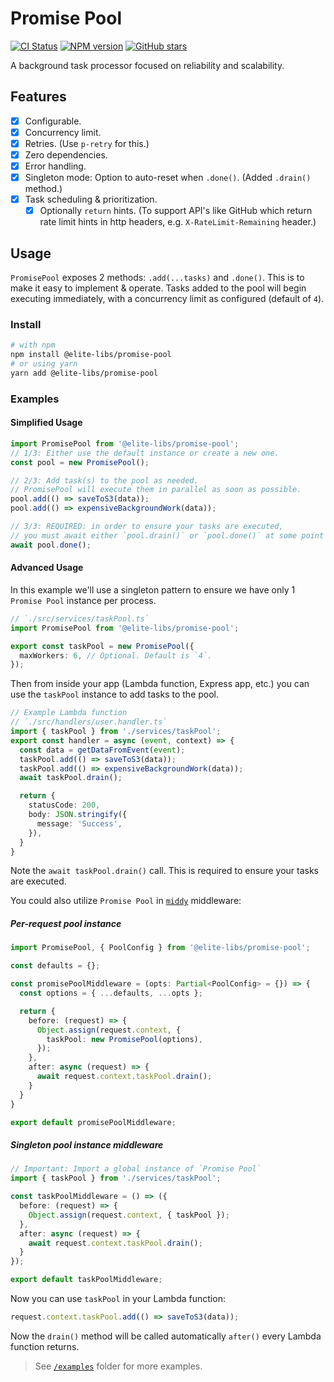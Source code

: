 # Promise Pool

[![CI Status](https://github.com/elite-libs/promise-pool/workflows/test/badge.svg)](https://github.com/elite-libs/promise-pool/actions)
[![NPM version](https://img.shields.io/npm/v/@elite-libs/promise-pool.svg)](https://www.npmjs.com/package/@elite-libs/promise-pool)
[![GitHub stars](https://img.shields.io/github/stars/elite-libs/promise-pool.svg?style=social)](https://github.com/elite-libs/promise-pool)

A background task processor focused on reliability and scalability.

## Features

- [x] Configurable.
- [x] Concurrency limit.
- [x] Retries. (Use `p-retry` for this.)
- [x] Zero dependencies.
- [x] Error handling.
- [x] Singleton mode: Option to auto-reset when `.done()`. (Added `.drain()` method.)
- [x] Task scheduling & prioritization.
  - [x] Optionally `return` hints. (To support API's like GitHub which return rate limit hints in http headers, e.g. `X-RateLimit-Remaining` header.)
<!-- - [x] ~~Progress events.~~ -->

## Usage

`PromisePool` exposes 2 methods: `.add(...tasks)` and `.done()`. This is to make it easy to implement & operate.
Tasks added to the pool will begin executing immediately, with a concurrency limit as configured (default of `4`).

### Install
  
```sh
# with npm
npm install @elite-libs/promise-pool
# or using yarn
yarn add @elite-libs/promise-pool
```

### Examples

#### Simplified Usage

```typescript
import PromisePool from '@elite-libs/promise-pool';
// 1/3: Either use the default instance or create a new one.
const pool = new PromisePool();

// 2/3: Add task(s) to the pool as needed.
// PromisePool will execute them in parallel as soon as possible.
pool.add(() => saveToS3(data));
pool.add(() => expensiveBackgroundWork(data));

// 3/3: REQUIRED: in order to ensure your tasks are executed, 
// you must await either `pool.drain()` or `pool.done()` at some point in your code (`done` prevents additional tasks from being added).
await pool.done();
```

#### Advanced Usage

In this example we'll use a singleton pattern to ensure we have only 1 `Promise Pool` instance per process.

```typescript
// `./src/services/taskPool.ts`
import PromisePool from '@elite-libs/promise-pool';

export const taskPool = new PromisePool({
  maxWorkers: 6, // Optional. Default is `4`.
});
```

Then from inside your app (Lambda function, Express app, etc.) you can use the `taskPool` instance to add tasks to the pool.

```typescript
// Example Lambda function
// `./src/handlers/user.handler.ts`
import { taskPool } from './services/taskPool';
export const handler = async (event, context) => {
  const data = getDataFromEvent(event);
  taskPool.add(() => saveToS3(data));
  taskPool.add(() => expensiveBackgroundWork(data));
  await taskPool.drain();

  return {
    statusCode: 200,
    body: JSON.stringify({
      message: 'Success',
    }),
  }
}
```

Note the `await taskPool.drain()` call. This is required to ensure your tasks are executed.

You could also utilize `Promise Pool` in [`middy`](https://middy.js.org/) middleware:

##### Per-request pool instance

```typescript
import PromisePool, { PoolConfig } from '@elite-libs/promise-pool';

const defaults = {};

const promisePoolMiddleware = (opts: Partial<PoolConfig> = {}) => {
  const options = { ...defaults, ...opts };

  return {
    before: (request) => {
      Object.assign(request.context, {
        taskPool: new PromisePool(options),
      });
    },
    after: async (request) => {
      await request.context.taskPool.drain();
    }
  }
}

export default promisePoolMiddleware;
```

##### Singleton pool instance middleware

```typescript
// Important: Import a global instance of `Promise Pool`
import { taskPool } from './services/taskPool';

const taskPoolMiddleware = () => ({
  before: (request) => {
    Object.assign(request.context, { taskPool });
  },
  after: async (request) => {
    await request.context.taskPool.drain();
  }
});

export default taskPoolMiddleware;
```

Now you can use `taskPool` in your Lambda function:

```typescript
request.context.taskPool.add(() => saveToS3(data));
```

Now the `drain()` method will be called automatically `after()` every Lambda function returns.

> See [`/examples`](/examples/) folder for more examples.

<!--
## Config Options

```ts
interface PoolConfig {
  maxWorkers: number;
  backgroundRecheckInterval: number;
  // results: 'ignore' | 'collect-all' | 'only-errors';
  // errorLimit: number | false;
  // retryLimit: number | false;
  // retryBackoff: 'exponential' | 'linear';

  // onTaskError?: <TPlaceholder, TError extends Error>(
  //   error: TError,
  //   task: TaskResult<TPlaceholder, TError> & TaskMetadata
  // ) => void | Promise<unknown> | unknown;

  // Instrumentation
  /**
   * `timestampCallback` defaults to `Date.now()`
   *
   * In node, get more accurate results with `process.hrtime()`
   *
   */
  timestampCallback?: TimerCallback | null;
}
```

-->
<!-- # Naming & Abbreviation Ideas 

| Abbrev. | Name |
|-|-|
| ASS Pool | **Async Streaming Service Pool** (though I think Hard Rock Hotel snagged this a while ago...) |
| TAR Pool | **Throttled Async Recursive Pool**  |
| AASS Pool  | **Async, Await, Streaming Service Pool** |
| SCAM | **Streaming coordinated, async manager** |
| SQAM | **Streamed queue, async manager** |
| SMAQ | **Streaming managed, async queue** |
| SPAQ | **Streamed processing, async queue** |
| SPANQ | **Streamed processing, async natural queue** |
| SPAAS | **Streaming promise, async, await service** |
| SPAAM | **Streaming promise, async, await manager** |
| TPS, & TPS Reports | **Throttled Promise Service. Which emits  _TPS Reports_** |
| PASS Pool  | **Promise, Async, Streaming, Service Pool** |
| SPAAT | **Streaming promise, async, await throttling** |
| SAAP | **Streaming async & await, pool service!** |
 -->

<!-- 
## MVP

1. Create an instance on ASS Class
1. TDD/design interfaces
 -->
